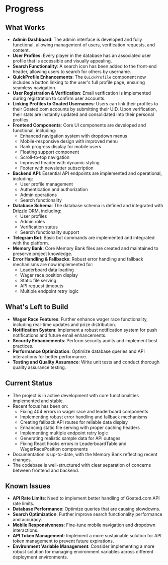 # Progress

## What Works

- **Admin Dashboard**: The admin interface is developed and fully functional, allowing management of users, verification requests, and content.
- **User Profiles**: Every player in the database has an associated user profile that is accessible and visually appealing.
- **Search Functionality**: A search icon has been added to the front-end header, allowing users to search for others by username.
- **QuickProfile Enhancements**: The `QuickProfile` component now includes a button linking to the user's full profile page, ensuring seamless navigation.
- **User Registration & Verification**: Email verification is implemented during registration to confirm user accounts.
- **Linking Profiles to Goated Usernames**: Users can link their profiles to their Goated.com accounts by submitting their UID. Upon verification, their stats are instantly updated and consolidated into their personal profiles.
- **Frontend Components**: Core UI components are developed and functional, including:
  - Enhanced navigation system with dropdown menus
  - Mobile-responsive design with improved menu
  - Rank progress display for mobile users
  - Floating support component
  - Scroll-to-top navigation
  - Improved header with dynamic styling
  - Footer with newsletter subscription
- **Backend API**: Essential API endpoints are implemented and operational, including:
  - User profile management
  - Authentication and authorization
  - Admin operations
  - Search functionality
- **Database Schema**: The database schema is defined and integrated with Drizzle ORM, including:
  - User profiles
  - Admin roles
  - Verification status
  - Search functionality support
- **Telegram Bot**: Basic bot commands are implemented and integrated with the platform.
- **Memory Bank**: Core Memory Bank files are created and maintained to preserve project knowledge.
- **Error Handling & Fallbacks**: Robust error handling and fallback mechanisms are now implemented for:
  - Leaderboard data loading
  - Wager race position display
  - Static file serving
  - API request timeouts
  - Multiple endpoint retry logic

## What's Left to Build

- **Wager Race Features**: Further enhance wager race functionality, including real-time updates and prize distribution.
- **Notification System**: Implement a robust notification system for push notifications and future email enhancements.
- **Security Enhancements**: Perform security audits and implement best practices.
- **Performance Optimization**: Optimize database queries and API interactions for better performance.
- **Testing and Quality Assurance**: Write unit tests and conduct thorough quality assurance testing.

## Current Status

- The project is in active development with core functionalities implemented and stable.
- Recent focus has been on:
  - Fixing 404 errors in wager race and leaderboard components
  - Implementing robust error handling and fallback mechanisms
  - Creating fallback API routes for reliable data display
  - Enhancing static file serving with proper caching headers
  - Implementing multiple endpoint retry logic
  - Generating realistic sample data for API outages
  - Fixing React hooks errors in LeaderboardTable and WagerRacePosition components
- Documentation is up-to-date, with the Memory Bank reflecting recent changes.
- The codebase is well-structured with clear separation of concerns between frontend and backend.

## Known Issues

- **API Rate Limits**: Need to implement better handling of Goated.com API rate limits.
- **Database Performance**: Optimize queries that are causing slowdowns.
- **Search Optimization**: Further improve search functionality performance and accuracy.
- **Mobile Responsiveness**: Fine-tune mobile navigation and dropdown interactions.
- **API Token Management**: Implement a more sustainable solution for API token management to prevent future expirations.
- **Environment Variable Management**: Consider implementing a more robust solution for managing environment variables across different deployment environments.
